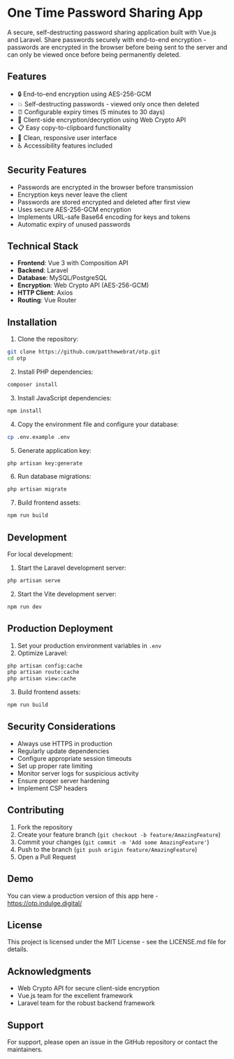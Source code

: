 # One Time Password Sharing App

A secure, self-destructing password sharing application built with Vue.js and Laravel. Share passwords securely with end-to-end encryption - passwords are encrypted in the browser before being sent to the server and can only be viewed once before being permanently deleted.

## Features

- 🔒 End-to-end encryption using AES-256-GCM
- 💥 Self-destructing passwords - viewed only once then deleted
- ⏰ Configurable expiry times (5 minutes to 30 days)
- 🔑 Client-side encryption/decryption using Web Crypto API
- 📋 Easy copy-to-clipboard functionality
- 🎨 Clean, responsive user interface
- ♿ Accessibility features included

## Security Features

- Passwords are encrypted in the browser before transmission
- Encryption keys never leave the client
- Passwords are stored encrypted and deleted after first view
- Uses secure AES-256-GCM encryption
- Implements URL-safe Base64 encoding for keys and tokens
- Automatic expiry of unused passwords

## Technical Stack

- **Frontend**: Vue 3 with Composition API
- **Backend**: Laravel
- **Database**: MySQL/PostgreSQL
- **Encryption**: Web Crypto API (AES-256-GCM)
- **HTTP Client**: Axios
- **Routing**: Vue Router

## Installation

1. Clone the repository:
```bash
git clone https://github.com/patthewebrat/otp.git
cd otp
```

2. Install PHP dependencies:
```bash
composer install
```

3. Install JavaScript dependencies:
```bash
npm install
```

4. Copy the environment file and configure your database:
```bash
cp .env.example .env
```

5. Generate application key:
```bash
php artisan key:generate
```

6. Run database migrations:
```bash
php artisan migrate
```

7. Build frontend assets:
```bash
npm run build
```

## Development

For local development:

1. Start the Laravel development server:
```bash
php artisan serve
```

2. Start the Vite development server:
```bash
npm run dev
```

## Production Deployment

1. Set your production environment variables in `.env`
2. Optimize Laravel:
```bash
php artisan config:cache
php artisan route:cache
php artisan view:cache
```

3. Build frontend assets:
```bash
npm run build
```

## Security Considerations

- Always use HTTPS in production
- Regularly update dependencies
- Configure appropriate session timeouts
- Set up proper rate limiting
- Monitor server logs for suspicious activity
- Ensure proper server hardening
- Implement CSP headers

## Contributing

1. Fork the repository
2. Create your feature branch (`git checkout -b feature/AmazingFeature`)
3. Commit your changes (`git commit -m 'Add some AmazingFeature'`)
4. Push to the branch (`git push origin feature/AmazingFeature`)
5. Open a Pull Request

## Demo

You can view a production version of this app here - https://otp.indulge.digital/

## License

This project is licensed under the MIT License - see the LICENSE.md file for details.

## Acknowledgments

- Web Crypto API for secure client-side encryption
- Vue.js team for the excellent framework
- Laravel team for the robust backend framework

## Support

For support, please open an issue in the GitHub repository or contact the maintainers.

